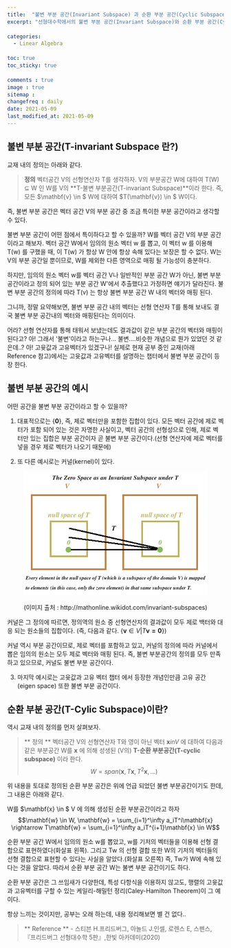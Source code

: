 ```yaml
---
title:  "불변 부분 공간(Invariant Subspace) 과 순환 부분 공간(Cyclic Subspace)"
excerpt: "선형대수학에서의 불변 부분 공간(Invariant Subspace)와 순환 부분 공간(Cyclic Subspace)에 대해 알아보자"

categories:
  - Linear Algebra

toc: true
toc_sticky: true

comments : true
image : true
sitemap :
changefreq : daily
date: 2021-05-09
last_modified_at: 2021-05-09
---
```


## 불변 부분 공간(T-invariant Subspace 란?)

교재 내의 정의는 아래와 같다.

> **정의** 벡터공간 V의 선형연산자 T를 생각하자. V의 부분공간 W에 대하여 T(W) $\subseteq$ W 인 W를 V의 **T-불변 부분공간(T-invariant Subspace)**이라 한다. 즉, 모든 $\mathbf{v} \in $ W에 대하여 $T(\mathbf{v}) \in $ W이다.

즉, 불변 부분 공간은 벡터 공간 V의 부분 공간 중 조금 특이한 부분 공간이라고 생각할 수 있다.

불변 부분 공간이 어떤 점에서 특이하다고 할 수 있을까? W를 벡터 공간 V의 부분 공간이라고 해보자. 벡터 공간 W에서 임의의 원소 벡터 w 를 뽑고, 이 벡터 w 를 이용해 T(w) 를 구했을 때, 이 T(w) 가 항상 W 안에 항상 속해 있다는 보장은 할 수 없다. W는 V의 부분 공간일 뿐이므로, W를 제외한 다른 영역으로 매핑 될 가능성이 충분하다.

하지만, 임의의 원소 벡터 w를 벡터 공간 V나 일반적인 부분 공간 W가 아닌, 불변 부분 공간이라고 정의 되어 있는 부분 공간 W'에서 추출했다고 가정하면 얘기가 달라진다. 불변 부분 공간의 정의에 따라 T(v) 는 항상 불변 부분 공간 W 내의 벡터와 매핑 된다.

그니까, 정말 요약해보면, 불변 부분 공간 내의 벡터는 선형 연산자 T를 통해 보내도 결국 불변 부분 공간내의 벡터와 매핑된다는 의미이다.

어라? 선형 연산자를 통해 태워서 보냈는데도 결과값이 같은 부분 공간의 벡터와 매핑이 된다고? 아! 그래서 '불변'이라고 하는구나... 불변....비슷한 개념으로 뭔가 있었던 것 같은데..? 아! 고윳값과 고유벡터가 있겠구나! 실제로 현재 공부 중인 교재(아래 Reference 참고)에서는 고윳값과 고유벡터를 설명하는 챕터에서 불변 부분 공간이 등장 한다.

## 불변 부분 공간의 예시

어떤 공간을 불변 부분 공간이라고 할 수 있을까?

1. 대표적으로는 {$\mathbf{0}$}, 즉, 제로 벡터만을 포함한 집합이 있다. 모든 벡터 공간에 제로 벡터가 포함 되어 있는 것은 자명한 사실이고, 벡터 공간의 선형성으로 인해, 제로 벡터만 있는 집합은 부분 공간이자 곧 불변 부분 공간이다.(선형 연산자에 제로 벡터를 넣을 경우 제로 벡터가 나오기 때문에)

2. 또 다른 예시로는 커널(kernel)이 있다.
<p align="center"><img src="/assets/img/t-invariant-subspace/t-invariant-subspace-example.png"></p>
<center>(이미지 출처 : http://mathonline.wikidot.com/invariant-subspaces)</center>

커널은 그 정의에 따르면, 정의역의 원소 중 선형연산자의 결과값이 모두 제로 백터와 대응 되는 원소들의 집합이다. (즉, 다음과 같다. $\{\mathbf{v} \in V | T\mathbf{v = 0}\}$)

커널 역시 부분 공간이므로, 제로 벡터를 포함하고 있고, 커널의 정의에 따라 커널에서 뽑은 임의의 원소는 모두 제로 벡터와 매핑 된다. 즉, 불변 부분공간의 정의를 모두 만족하고 있으므로, 커널도 불변 부분 공간이다.

3. 마지막 예시로는 고윳값과 고유 벡터 챕터 에서 등장한 개념인만큼 고유 공간(eigen space) 또한 불변 부분 공간이다.

## 순환 부분 공간(T-Cylic Subspace)이란?

역시 교재 내의 정의를 먼저 살펴보자.

> ** 정의 ** 벡터공간 V의 선형연산자 T와 영이 아닌 벡터 $\mathbf{x} in V$ 에 대하여 다음과 같은 부분공간 W를 $\mathbf{x}$ 에 의해 성생된 (V의) **T-순환 부분공간(T-cyclic subspace)** 이라 한다.
> $$W = span({\mathbf{x}, T\mathbf{x}, T^2\mathbf{x}, \ldots}) $$

위 내용을 토대로 정의된 순환 부분 공간은 위에 언급 되었던 불변 부분공간이기도 한데, 그 내용은 아래와 같다.

W를 $\mathbf{x} \in $ V 에 의해 생성된 순환 부분공간이라고 하자
$$\mathbf{w} \in W, \mathbf{w} = \sum_{i=1}^\infty a_iT^i\mathbf{x} \rightarrow T\mathbf{w} = \sum_{i=1}^\infty a_iT^{i+1}\mathbf{x} \in W$$

순환 부분 공간 W에서 임의의 원소 w를 뽑았고, w를 기저의 벡터들을 이용해 선형 결합으로 표현하였다(화살표 왼쪽). 그리고 Tw 의 선형 결합 또한 W의 기저의 벡터들의 선형 결합으로 표현할 수 있다는 사실을 알았다.(화살표 오른쪽) 즉, Tw가 W에 속해 있다는 것을 알았다. 따라서 순환 부분 공간 W는 불변 부분 공간이기도 하다.

순환 부분 공간은 그 쓰임새가 다양한데, 특성 다항식을 이용하지 않고도, 행렬의 고윳값과 고유벡터를 구할 수 있는 케일리-해밀턴 정리(Caley-Hamilton Theorem)이 그 예이다.

항상 느끼는 것이지만, 공부는 오래 하는데, 내용 정리해보면 별 건 없다..


> ** Reference **
>\- 스티븐 H.프리드버그, 아놀드 J.인셀, 로렌스 E, 스펜스, 『프리드버그 선형대수학 5판』,한빛 아카데미(2020)
